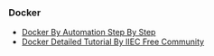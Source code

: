 ### Docker

* [Docker By Automation Step By Step](https://www.youtube.com/playlist?list=PLhW3qG5bs-L99pQsZ74f-LC-tOEsBp2rK)
* [Docker Detailed Tutorial By IIEC Free Community](https://www.youtube.com/playlist?list=PLAi9X1uG6jZ30QGz7FZ55A27jPeY8EwkE)
